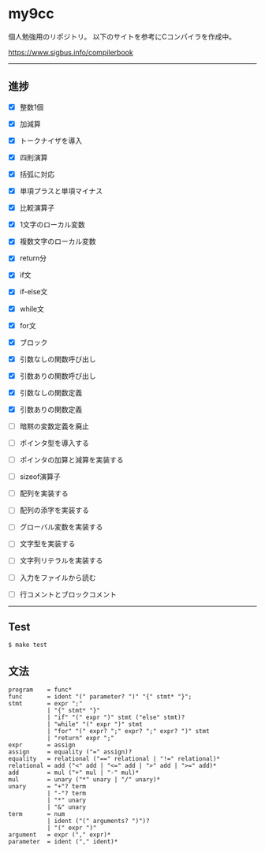 # my9cc

個人勉強用のリポジトリ。
以下のサイトを参考にCコンパイラを作成中。

https://www.sigbus.info/compilerbook

---

## 進捗

- [x] 整数1個
- [x] 加減算
- [x] トークナイザを導入
- [x] 四則演算
- [x] 括弧に対応
- [x] 単項プラスと単項マイナス
- [x] 比較演算子
- [x] 1文字のローカル変数
- [x] 複数文字のローカル変数
- [x] return分
- [x] if文
- [x] if-else文
- [x] while文
- [x] for文
- [x] ブロック
- [x] 引数なしの関数呼び出し
- [x] 引数ありの関数呼び出し
- [x] 引数なしの関数定義
- [x] 引数ありの関数定義
- [ ] 暗黙の変数定義を廃止
- [ ] ポインタ型を導入する
- [ ] ポインタの加算と減算を実装する
- [ ] sizeof演算子
- [ ] 配列を実装する
- [ ] 配列の添字を実装する
- [ ] グローバル変数を実装する
- [ ] 文字型を実装する
- [ ] 文字列リテラルを実装する
- [ ] 入力をファイルから読む
- [ ] 行コメントとブロックコメント


---

## Test

```
$ make test
```


## 文法

```
program    = func*
func       = ident "(" parameter? ")" "{" stmt* "}";
stmt       = expr ";"
           | "{" stmt* "}"
           | "if" "(" expr ")" stmt ("else" stmt)?
           | "while" "(" expr ")" stmt
           | "for" "(" expr? ";" expr? ";" expr? ")" stmt
           | "return" expr ";"
expr       = assign
assign     = equality ("=" assign)?
equality   = relational ("==" relational | "!=" relational)*
relational = add ("<" add | "<=" add | ">" add | ">=" add)*
add        = mul ("+" mul | "-" mul)*
mul        = unary ("*" unary | "/" unary)*
unary      = "+"? term
           | "-"? term
           | "*" unary
           | "&" unary
term       = num
           | ident ("(" arguments? ")")?
           | "(" expr ")"
argument   = expr ("," expr)*
parameter  = ident ("," ident)*
```
